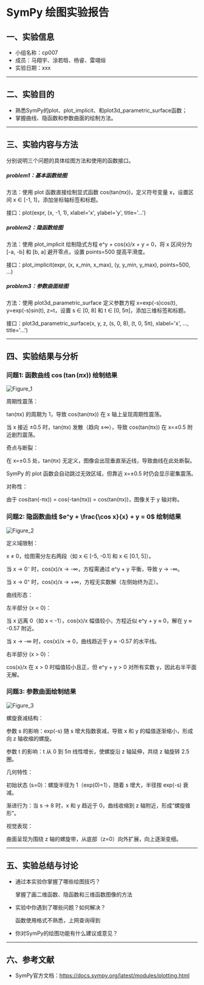 # SymPy 绘图实验报告

## 一、实验信息

- 小组名称：cp007
- 成员：马翔宇、涂若晗、杨睿、雷翊烜
- 实验日期：xxx

---

## 二、实验目的

- 熟悉SymPy的plot、plot_implicit、和plot3d_parametric_surface函数；
- 掌握曲线、隐函数和参数曲面的绘制方法。

---

## 三、实验内容与方法

分别说明三个问题的具体绘图方法和使用的函数接口。
##### problem1：基本函数绘图
方法：使用 plot 函数直接绘制显式函数 cos(tan(πx))，定义符号变量 x，设置区间 x ∈ [-1, 1]，添加坐标轴标签和标题。

接口：plot(expr, (x, -1, 1), xlabel='x', ylabel='y', title='...')


##### problem2：隐函数绘图
方法：使用 plot_implicit 绘制隐式方程 e^y + cos(x)/x + y = 0，将 x 区间分为 [-a, -b] 和 [b, a] 避开零点，设置 points=500 提高平滑度。

接口：plot_implicit(expr, (x, x_min, x_max), (y, y_min, y_max), points=500, ...)


##### problem3：参数曲面绘图
方法：使用 plot3d_parametric_surface 定义参数方程 x=exp(-s)cos(t), y=exp(-s)sin(t), z=t，设置 s ∈ [0, 8] 和 t ∈ [0, 5π]，添加三维标签和标题。

接口：plot3d_parametric_surface(x, y, z, (s, 0, 8), (t, 0, 5π), xlabel='x', ..., title='...')

---

## 四、实验结果与分析

### 问题1: 函数曲线 $\cos(\tan(\pi x))$ 绘制结果

![Figure_1](https://github.com/user-attachments/assets/f022d41f-ba25-446c-a13d-47d538057956)

周期性震荡：

tan(πx) 的周期为 1，导致 cos(tan(πx)) 在 x 轴上呈现周期性震荡。

当 x 接近 ±0.5 时，tan(πx) 发散（趋向 ±∞），导致 cos(tan(πx)) 在 x=±0.5 附近剧烈震荡。

奇点与断裂：

在 x=±0.5 处，tan(πx) 无定义，图像会出现垂直渐近线，导致曲线在此处断裂。

SymPy 的 plot 函数会自动跳过无效区域，但靠近 x=±0.5 时仍会显示密集震荡。

对称性：

由于 cos(tan(-πx)) = cos(-tan(πx)) = cos(tan(πx))，图像关于 y 轴对称。

### 问题2: 隐函数曲线 $e^y + \frac{\cos x}{x} + y = 0$ 绘制结果

![Figure_2](https://github.com/user-attachments/assets/ac6ab86a-d744-4e3e-bd54-18a91d5722a0)

定义域限制：

x ≠ 0，绘图需分左右两段（如 x ∈ [-5, -0.1] 和 x ∈ [0.1, 5]）。

当 x → 0⁻ 时，cos(x)/x → -∞，方程需通过 e^y + y 平衡，导致 y → -∞。

当 x → 0⁺ 时，cos(x)/x → +∞，方程无实数解（左侧始终为正）。

曲线形态：

左半部分 (x < 0)：

当 x 远离 0（如 x < -1），cos(x)/x 幅值较小，方程近似 e^y + y ≈ 0，解在 y ≈ -0.57 附近。

当 x → -∞ 时，cos(x)/x → 0，曲线趋近于 y ≈ -0.57 的水平线。

右半部分 (x > 0)：

cos(x)/x 在 x > 0 时幅值较小且正，但 e^y + y > 0 对所有实数 y，因此右半平面无解。

### 问题3: 参数曲面绘制结果

![Figure_3](https://github.com/user-attachments/assets/68ccfb52-e816-409a-8ef2-4f38ec8c98ee)

螺旋衰减结构：

参数 s 的影响：exp(-s) 随 s 增大指数衰减，导致 x 和 y 的幅值逐渐缩小，形成向 z 轴收缩的螺旋。

参数 t 的影响：t 从 0 到 5π 线性增长，使螺旋沿 z 轴延伸，共绕 z 轴旋转 2.5 圈。

几何特性：

初始状态 (s=0)：螺旋半径为 1（exp(0)=1），随着 s 增大，半径按 exp(-s) 衰减。

渐进行为：当 s → 8 时，x 和 y 趋近于 0，曲线收缩到 z 轴附近，形成“螺旋锥形”。

视觉表现：

曲面呈现为围绕 z 轴的螺旋带，从底部（z=0）向外扩展，向上逐渐变细。

---

## 五、实验总结与讨论

- 通过本实验你掌握了哪些绘图技巧？
  
    掌握了画二维函数、隐函数和三维函数图像的方法
- 实验中你遇到了哪些问题？如何解决？
  
  函数使用格式不熟悉，上网查询得到
- 你对SymPy的绘图功能有什么建议或意见？

---

## 六、参考文献

- SymPy官方文档：https://docs.sympy.org/latest/modules/plotting.html
